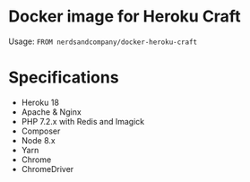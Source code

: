 # Docker image for Heroku Craft

Usage: `FROM nerdsandcompany/docker-heroku-craft`

# Specifications

* Heroku 18
* Apache & Nginx
* PHP 7.2.x with Redis and Imagick
* Composer
* Node 8.x
* Yarn
* Chrome
* ChromeDriver
